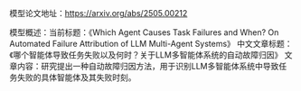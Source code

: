 模型论文地址：https://arxiv.org/abs/2505.00212

模型概述：当前标题：《Which Agent Causes Task Failures and When? On Automated Failure Attribution of LLM Multi-Agent Systems》
中文文章标题：《哪个智能体导致任务失败以及何时？关于LLM多智能体系统的自动故障归因》
文章内容：研究提出一种自动故障归因方法，用于识别LLM多智能体系统中导致任务失败的具体智能体及其失败时刻。
